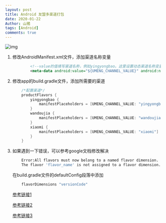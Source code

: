 ```yaml
---
layout: post
title: Android 友盟多渠道打包
date: 2020-01-22
Author: 山猪
tags: [Android]
comments: true
---
```

![img](https://www.ritavpn.com/blog/wp-content/uploads/2019/12/Best-APK-Download-Sites-for-2020.png)

<!-- more -->

1. 修改AndroidManifest.xml文件，添加渠道名称变量

    ```xml
            <!--value的值填写渠道名称，例如yingyongbao。这里设置动态渠道名称变量-->
            <meta-data android:value="${UMENG_CHANNEL_VALUE}" android:name="UMENG_CHANNEL"/>
    ```

2. 修改app的build.gradle文件，添加所需要的渠道

    ```java
        /*配置渠道*/
        productFlavors {
            yingyongbao {
                manifestPlaceholders = [UMENG_CHANNEL_VALUE: "yingyongbao"]
            }
            wandoujia {
                manifestPlaceholders = [UMENG_CHANNEL_VALUE: "wandoujia"]
            }
            xiaomi {
                manifestPlaceholders = [UMENG_CHANNEL_VALUE: "xiaomi"]
            }
        }
    ```
3. 如果遇到一下错误，可以参考google文档修改解决

    ```bash
        Error:All flavors must now belong to a named flavor dimension.
        The flavor 'flavor_name' is not assigned to a flavor dimension.
    ```
    在build.gradle文件的defaultConfig段落中添加

    ```java
        flavorDimensions "versionCode"
    ```


    [参考链接1](https://developer.android.com/studio/build/build-variants?utm_source=android-studio#product-flavors "Google's document")  

    [参考链接2](https://www.cnblogs.com/WUXIAOCHANG/p/10683942.html "cnblogs's document")  
    
    [参考链接3](https://www.jianshu.com/p/e4da2f477cd8 "jianshu's document")